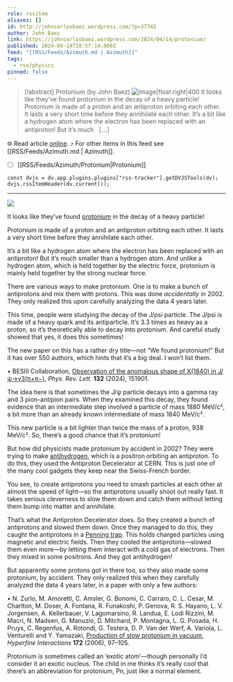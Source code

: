```yaml
---
role: rssitem
aliases: []
id: http://johncarlosbaez.wordpress.com/?p=37742
author: John Baez
link: https://johncarlosbaez.wordpress.com/2024/04/14/protonium/
published: 2024-04-14T10:57:14.000Z
feed: "[[RSS/Feeds/Azimuth.md | Azimuth]]"
tags:
  - rss/physics
pinned: false
---
```


> [!abstract] Protonium (by John Baez)
> ![image|float:right|400](https://johncarlosbaez.files.wordpress.com/2024/04/protonium.jpg) It looks like they’ve found protonium in the decay of a heavy particle! Protonium is made of a proton and an antiproton orbiting each other. It lasts a very short time before they annihilate each other. It’s a bit like a hydrogen atom where the electron has been replaced with an antiproton! But it’s much ［…］

🌐 Read article [online](https://johncarlosbaez.wordpress.com/2024/04/14/protonium/). ⤴ For other items in this feed see [[RSS/Feeds/Azimuth.md | Azimuth]].

- [ ] [[RSS/Feeds/Azimuth/Protonium|Protonium]]

~~~dataviewjs
const dvjs = dv.app.plugins.plugins["rss-tracker"].getDVJSTools(dv);
dvjs.rssItemHeader(dv.current());
~~~

- - -

[![](http:math.ucr.edu/home/baez/physical/protonium.jpg)](https://en.wikipedia.org/wiki/Protonium)

It looks like they’ve found [protonium](https://en.wikipedia.org/wiki/Protonium) in the decay of a heavy particle!

Protonium is made of a proton and an antiproton orbiting each other. It lasts a very short time before they annihilate each other.

It’s a bit like a hydrogen atom where the electron has been replaced with an antiproton! But it’s much smaller than a hydrogen atom. And unlike a hydrogen atom, which is held together by the electric force, protonium is mainly held together by the strong nuclear force.

There are various ways to make protonium. One is to make a bunch of antiprotons and mix them with protons. This was done _accidentally_ in 2002. They only realized this upon carefully analyzing the data 4 years later.

This time, people were studying the decay of the J/psi particle. The J/psi is made of a heavy quark and its antiparticle. It’s 3.3 times as heavy as a proton, so it’s theoretically able to decay into protonium. And careful study showed that yes, it does this sometimes!

The new paper on this has a rather dry title—not “We found protonium!” But it has over 550 authors, which hints that it’s a big deal. I won’t list them.

• BESIII Collaboration, [Observation of the anomalous shape of X(1840) in J/ψ→γ3(π+π−)](https://arxiv.org/abs/2310.17937), _Phys. Rev. Lett._ **132** (2024), 151901.

The idea here is that sometimes the J/ψ particle decays into a gamma ray and 3 pion-antipion pairs. When they examined this decay, they found evidence that an intermediate step involved a particle of mass 1880 MeV/c², a bit more than an already known intermediate of mass 1840 MeV/c².

This new particle is a bit lighter than twice the mass of a proton, 938 MeV/c². So, there’s a good chance that it’s protonium!

But how did physicists made protonium by accident in 2002? They were trying to make [antihydrogen](https://en.wikipedia.org/wiki/Antihydrogen), which is a positron orbiting an antiproton. To do this, they used the Antiproton Decelerator at CERN. This is just one of the many cool gadgets they keep near the Swiss-French border.

You see, to create antiprotons you need to smash particles at each other at almost the speed of light—so the antiprotons usually shoot out really fast. It takes serious cleverness to slow them down and catch them without letting them bump into matter and annihilate.

That’s what the Antiproton Decelerator does. So they created a bunch of antiprotons and slowed them down. Once they managed to do this, they caught the antiprotons in a [Penning trap](https://en.wikipedia.org/wiki/Penning_trap). This holds charged particles using magnetic and electric fields. Then they cooled the antiprotons—slowed them even more—by letting them interact with a cold gas of electrons. Then they mixed in some positrons. And they got antihydrogen!

But apparently some protons got in there too, so they also made some protonium, by accident. They only realized this when they carefully analyzed the data 4 years later, in a paper with only a few authors:

• N. Zurlo, M. Amoretti, C. Amsler, G. Bonomi, C. Carraro, C. L. Cesar, M. Charlton, M. Doser, A. Fontana, R. Funakoshi, P. Genova, R. S. Hayano, L. V. Jorgensen, A. Kellerbauer, V. Lagomarsino, R. Landua, E. Lodi Rizzini, M. Macri, N. Madsen, G. Manuzio, D. Mitchard, P. Montagna, L. G. Posada, H. Pruys, C. Regenfus, A. Rotondi, G. Testera, D. P. Van der Werf, A. Variola, L. Venturelli and Y. Yamazaki, [Production of slow protonium in vacuum](http://arxiv.org/abs/0801.3193), _Hyperfine Interactions_ **172** (2006), 97–105.

Protonium is sometimes called an ‘exotic atom’—though personally I’d consider it an exotic nucleus. The child in me thinks it’s really cool that there’s an abbreviation for protonium, Pn, just like a normal element.
